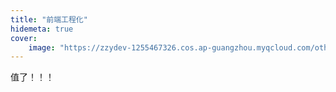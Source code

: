 ```yaml
---
title: "前端工程化"
hidemeta: true
cover:
    image: "https://zzydev-1255467326.cos.ap-guangzhou.myqcloud.com/other/cover/jest.png"
---
```


值了！！！
